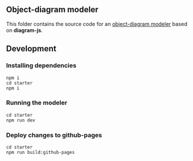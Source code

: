 ## Object-diagram modeler

This folder contains the source code for an [object-diagram modeler](https://timkraeuter.com/object-diagram-modeler/) based on **diagram-js**.

## Development

### Installing dependencies
```console
npm i
cd starter
npm i
```

### Running the modeler
```console
cd starter
npm run dev
```

### Deploy changes to github-pages
```console
cd starter
npm run build:github-pages
```